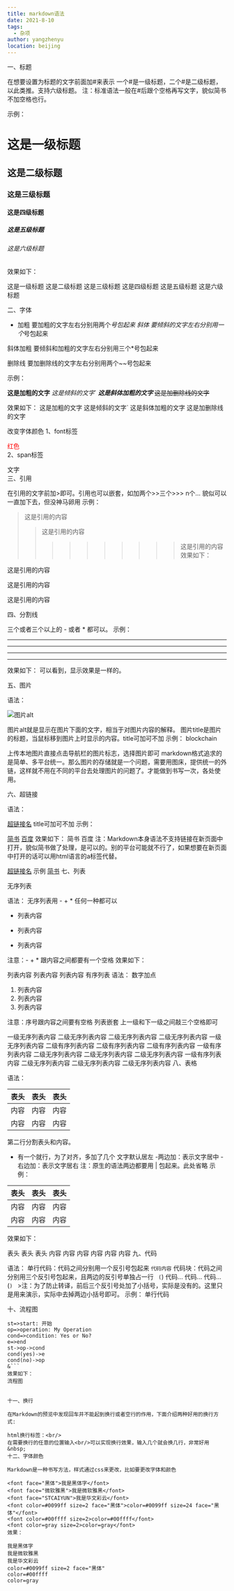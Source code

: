 ```yaml
---
title: markdown语法
date: 2021-8-10
tags: 
  - 杂项
author: yangzhenyu
location: beijing  
---
```


一、标题

在想要设置为标题的文字前面加#来表示 一个#是一级标题，二个#是二级标题，以此类推。支持六级标题。
注：标准语法一般在#后跟个空格再写文字，貌似简书不加空格也行。

示例：

# 这是一级标题
## 这是二级标题
### 这是三级标题
#### 这是四级标题
##### 这是五级标题
###### 这是六级标题
效果如下：

这是一级标题
这是二级标题
这是三级标题
这是四级标题
这是五级标题
这是六级标题

二、字体

* 加粗 要加粗的文字左右分别用两个*号包起来
斜体
要倾斜的文字左右分别用一个*号包起来

斜体加粗
要倾斜和加粗的文字左右分别用三个*号包起来

删除线
要加删除线的文字左右分别用两个~~号包起来

示例：

**这是加粗的文字**
*这是倾斜的文字*`
***这是斜体加粗的文字***
~~这是加删除线的文字~~
 
效果如下：
这是加粗的文字
这是倾斜的文字`
这是斜体加粗的文字
这是加删除线的文字


改变字体颜色
1、font标签

<font color='red'>红色</font>  
2、span标签

<span style='color:文字颜色;background:背景颜色;font-size:文字大小;font-family:字体;'>文字</span>  
三、引用

在引用的文字前加>即可。引用也可以嵌套，如加两个>>三个>>> n个... 貌似可以一直加下去，但没神马卵用
示例：

>这是引用的内容
>>这是引用的内容
>>>>>>>>>>这是引用的内容
效果如下：

这是引用的内容

这是引用的内容

这是引用的内容


四、分割线

三个或者三个以上的 - 或者 * 都可以。
示例：

---
----
***
*****
效果如下：
可以看到，显示效果是一样的。

五、图片

语法：

![图片alt](图片地址 "图片title")
 
图片alt就是显示在图片下面的文字，相当于对图片内容的解释。
图片title是图片的标题，当鼠标移到图片上时显示的内容。title可加可不加
示例：
blockchain

上传本地图片直接点击导航栏的图片标志，选择图片即可
markdown格式追求的是简单、多平台统一。那么图片的存储就是一个问题，需要用图床，提供统一的外链，这样就不用在不同的平台去处理图片的问题了。才能做到书写一次，各处使用。

六、超链接

语法：

[超链接名](超链接地址 "超链接title")
title可加可不加
示例：

[简书](http://jianshu.com)
[百度](http://baidu.com)
效果如下：
简书
百度
注：Markdown本身语法不支持链接在新页面中打开，貌似简书做了处理，是可以的。别的平台可能就不行了，如果想要在新页面中打开的话可以用html语言的a标签代替。

<a href="超链接地址" target="_blank">超链接名</a>
示例
<a href="https://www.jianshu.com/u/1f5ac0cf6a8b" target="_blank">简书</a>
七、列表

无序列表

语法：
无序列表用 - + * 任何一种都可以

- 列表内容
+ 列表内容
* 列表内容
 
注意：- + * 跟内容之间都要有一个空格
效果如下：

列表内容
列表内容
列表内容
有序列表
语法：
数字加点

1. 列表内容
2. 列表内容
3. 列表内容
 
注意：序号跟内容之间要有空格
列表嵌套
上一级和下一级之间敲三个空格即可

一级无序列表内容
二级无序列表内容
二级无序列表内容
二级无序列表内容
一级无序列表内容
二级有序列表内容
二级有序列表内容
二级有序列表内容
一级有序列表内容
二级无序列表内容
二级无序列表内容
二级无序列表内容
一级有序列表内容
二级无序列表内容
二级无序列表内容
二级无序列表内容
八、表格

语法：

表头|表头|表头
---|:--:|---:
内容|内容|内容
内容|内容|内容
 
第二行分割表头和内容。
- 有一个就行，为了对齐，多加了几个
文字默认居左
-两边加：表示文字居中
-右边加：表示文字居右
注：原生的语法两边都要用 | 包起来。此处省略
示例：

表头|表头|表头
---|:--:|---:
内容|内容|内容
内容|内容|内容
效果如下：

表头	表头	表头
内容	内容	内容
内容	内容	内容
九、代码

语法： 单行代码：代码之间分别用一个反引号包起来 ``代码内容`` 代码块：代码之间分别用三个反引号包起来，且两边的反引号单独占一行 ``` (```) 代码... 代码... 代码... (```) ``` >注：为了防止转译，前后三个反引号处加了小括号，实际是没有的。这里只是用来演示，实际中去掉两边小括号即可。 示例：
单行代码

十、流程图

```flow
st=>start: 开始
op=>operation: My Operation
cond=>condition: Yes or No?
e=>end
st->op->cond
cond(yes)->e
cond(no)->op
&```
效果如下：
流程图


十一、换行

在Markdown的预览中发现回车并不能起到换行或者空行的作用，下面介绍两种好用的换行方式:

html换行标签：<br/>
在需要换行的任意的位置输入<br/>可以实现换行效果，输入几个就会换几行，非常好用
&nbsp;
十二、字体颜色

Markdown是一种书写方法，样式通过css来更改，比如要更改字体和颜色

<font face="黑体">我是黑体字</font>
<font face="微软雅黑">我是微软雅黑</font>
<font face="STCAIYUN">我是华文彩云</font>
<font color=#0099ff size=2 face="黑体">color=#0099ff size=24 face="黑体"</font>
<font color=#00ffff size=2>color=#00ffff</font>
<font color=gray size=2>color=gray</font>
效果：

我是黑体字
我是微软雅黑
我是华文彩云
color=#0099ff size=2 face="黑体"
color=#00ffff
color=gray